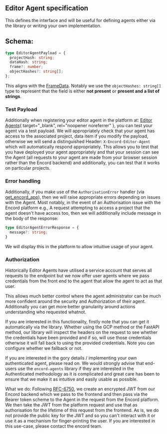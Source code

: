 ## Editor Agent specification

This defines the interface and will be useful for defining agents either via the library or writing your own implementation.

## Schema:
```typescript
type EditorAgentPayload = {
  projectHash: string;
  dataHash: string;
  frame?: number;
  objectHashes?: string[];
};
```

This aligns with the [FrameData](../reference/core.md#encord_agents.core.data_model.FrameData). Notably we use the `objectHashes: string[]` type to represent that the field is either **not present** or **present and a list of strings**.

### Test Payload

Additionally when registering your editor agent in the platform at: [Editor Agents](https://app.encord.com/agents/editor-agents?limit=10){ target="\_blank", rel="noopener noreferrer" }, you can test your agent via a test payload. We will appropriately check that your agent has access to the associated project, data item if you modify the payload, otherwise we will send a distinguished Header: `X-Encord-Editor-Agent` which will automatically respond appropriately. This allows you to test that you have deployed your agent appropriately and that your session can see the Agent (all requests to your agent are made from your browser session rather than the Encord backend) and additionally, you can test that it works on particular projects.

### Error handling

Additionally, if you make use of the `AuthorisationError` handler (via [get_encord_app](../reference/editor_agents.md#encord_agents.fastapi.cors.get_encord_app)), then we will raise appropriate errors depending on issues with the Agent. Most notably, in the event of an Authorisation issue with the Encord platform e.g., A request attempting to access a project that the agent doesn't have access too, then we will additionally include message in the body of the response:

```typescript
type EditorAgentErrorResponse = {
  message?: string;
}
```

We will display this in the platform to allow intuitive usage of your agent.

### Authorization

Historically Editor Agents have utilised a service account that serves all requests to the endpoint but we now offer user agents where we pass credentials from the front end to the agent that allow the agent to act as that user.

This allows much better control where the agent administrator can be much more confident around the security and Authorization of their agent. Additionally you can get more better granularity around actions understanding who requested whatnot.

If you are interested in this functionality, firstly note that you can get it automatically via the library. Whether using the GCP method or the FastAPI method, our library will inspect the headers on the request to see whether the credentials have been provided and if so, will use those credentials otherwise it will fall back to using the provided credentials. Note you can configure whether we fallback or not.

If you are interested in the gory details / implementing your own authenticated agent, please read on. We would strongly advise that end-users use the `encord-agents` library if they are interested in the Authenticated methodology as it is complicated and great care has been to ensure that we make it as intuitive and easily usable as possible.

What we do:
Following [RFC-6750](https://www.rfc-editor.org/rfc/rfc6750), we create an encrypted JWT from our Encord backend which we pass to the frontend and then pass via the Bearer token scheme to the Agent in the request from the Encord platform.
We then take the JWT from the platform request and use that as authorisation for the lifetime of this request from the frontend. As is, we do not provide the public key for the JWT and so you can't interact with it or use it as a mechanism for finger-printing the user. If you are interested in this use-case, please contact the encord team.

